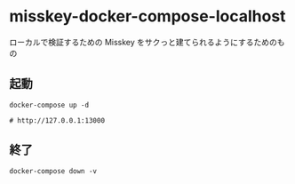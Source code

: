# misskey-docker-compose-localhost

ローカルで検証するための Misskey をサクっと建てられるようにするためのもの

## 起動

```
docker-compose up -d

# http://127.0.0.1:13000
```

## 終了

```
docker-compose down -v
```

